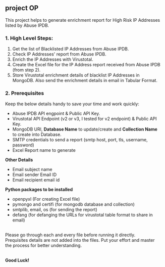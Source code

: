 ## project OP

This project helps to generate enrichment report for High Risk IP Addresses listed by Abuse IPDB.

### 1. High Level Steps:

1. Get the list of Blacklisted IP Addresses from Abuse IPDB.
2. Check IP Addresses' report from Abuse IPDB.
3. Enrich the IP Addresses with Virustotal.
4. Create the Excel file for the IP Address report received from Abuse IPDB (from step 2).
5. Store Virustotal enrichment details of blacklist IP Addresses in MongoDB. Also send the enrichment details in email in Tabular Format.

### 2. Prerequisites

Keep the below details handy to save your time and work quickly:

- Abuse IPDB API engpoint & Public API Key.
- Virustotal API Endpoint (v2 or v3, I tested for v2 endpoint) & Public API Key.
- MongoDB URI, **Database Name** to update/create and **Collection Name** to create into Database.
- SMTP credentials to send a report (smtp host, port, tls, username, password)
- Excel Report name to generate

**Other Details**

- Email subject name
- Email sender Email ID
- Email recipient email id

**Python packages to be installed**

- openpyxl (For creating Excel file)
- pymongo and certifi (for mongodb database and collection)
- smtplib, email, os (for sending the report)
- defang (for defanging the URLs for virustotal table format to share in email)

<br/>
Please go through each and every file before running it directly.<br/>
Prequisites details are not added into the files. Put your effort and master the process for better understanding.<br/><br/>

**Good Luck!**
